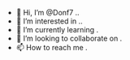 - 👋 Hi, I’m @Donf7 ..
- 👀 I’m interested in ..
- 🌱 I’m currently learning .
- 💞️ I’m looking to collaborate on .
- 📫 How to reach me .


<!---
Donf7/Donf7 is a ✨ special ✨ repository because its `README.md` (this file) appears on your GitHub profile.
You can click the Preview link to take a look at your changes.
--->
